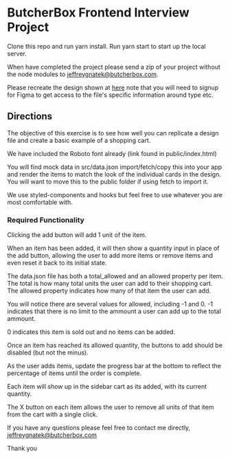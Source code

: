 # ButcherBox Frontend Interview Project

Clone this repo and run yarn install. Run yarn start to start up the local server.

When have completed the project please send a zip of your project without the node modules to jeffreygnatek@butcherbox.com.

Please recreate the design shown at [here](https://www.figma.com/file/SqKMB75lspAOntDACqXeNE/Untitled?node-id=1%3A2)
note that you will need to signup for Figma to get access to the file's specific information around type etc.

## Directions

The objective of this exercise is to see how well you can replicate a design file and create a basic example of a shopping cart. 

We have included the Roboto font already (link found in public/index.html)

You will find mock data in src/data.json import/fetch/copy this into your app and render the items to match the look of the individual cards in the design. You will want to move this to the public folder if using fetch to import it.

We use styled-components and hooks but feel free to use whatever you are most comfortable with.

### Required Functionality

Clicking the add button will add 1 unit of the item. 

When an item has been added, it will then show a quantity input in place of the add button, allowing the user to add more items or remove items and even reset it back to its initial state. 

The data.json file has both a total_allowed and an allowed property per item. The total is how many total units the user can add to their shopping cart. The allowed property indicates how many of that item the user can add. 

You will notice there are several values for allowed, including -1 and 0. -1 indicates that there is no limit to the ammount a user can add up to the total ammount. 

0 indicates this item is sold out and no items can be added. 

Once an item has reached its allowed quantity, the buttons to add should be disabled (but not the minus). 

As the user adds items, update the progress bar at the bottom to reflect the percentage of items until the order is complete. 

Each item will show up in the sidebar cart as its added, with its current quantity. 

The X button on each item allows the user to remove all units of that item from the cart with a single click.

If you have any questions please feel free to contact me directly, jeffreygnatek@butcherbox.com

Thank you
